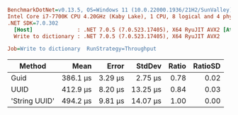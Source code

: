 ``` ini

BenchmarkDotNet=v0.13.5, OS=Windows 11 (10.0.22000.1936/21H2/SunValley)
Intel Core i7-7700K CPU 4.20GHz (Kaby Lake), 1 CPU, 8 logical and 4 physical cores
.NET SDK=7.0.302
  [Host]              : .NET 7.0.5 (7.0.523.17405), X64 RyuJIT AVX2 [AttachedDebugger]
  Write to dictionary : .NET 7.0.5 (7.0.523.17405), X64 RyuJIT AVX2

Job=Write to dictionary  RunStrategy=Throughput  

```
|        Method |     Mean |   Error |   StdDev | Ratio | RatioSD |
|-------------- |---------:|--------:|---------:|------:|--------:|
|          Guid | 386.1 μs | 3.29 μs |  2.75 μs |  0.78 |    0.02 |
|          UUID | 412.9 μs | 8.20 μs | 13.25 μs |  0.84 |    0.03 |
| &#39;String UUID&#39; | 494.2 μs | 9.81 μs | 14.07 μs |  1.00 |    0.00 |
